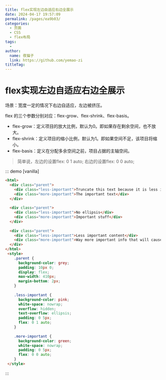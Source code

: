 ```yaml
---
title: flex实现左边自适应右边全展示
date: 2024-04-17 19:57:09
permalink: /pages/ea9b03/
categories:
  - 页面
  - CSS
  - flex布局
tags:
  - 
author: 
  name: 夜猫子
  link: https://github.com/yemao-zi
titleTag: 
---
```

# flex实现左边自适应右边全展示

场景：宽度一定的情况下右边自适应，左边被挤压。

flex 的三个参数分别对应：flex-grow、flex-shrink、flex-basis。

- flex-grow：定义项目的放大比例，默认为0。即如果存在剩余空间，也不放大。
- flex-shrink：定义项目的缩小比例，默认为1。即如果空间不足，该项目将缩小。
- flex-basis：定义在分配多余空间之前，项目占据的主轴空间。

> 简单说，左边的设置flex: 0 1 auto; 右边的设置flex: 0 0 auto;

<!-- more -->

::: demo [vanilla]

```html
<html>
  <div class="parent">
    <div class="less-important">Truncate this text because it is less important</div>
    <div class="more-important">The important text</div>
  </div>
 
  <div class="parent">
    <div class="less-important">No ellipsis</div>
    <div class="more-important">Important stuff</div>
  </div>
 
  <div class="parent">
    <div class="less-important">Less important content</div>
    <div class="more-important">Way more important info that will cause ellipsis</div>
  </div>
</html>
 <style>
    .parent {
      background-color: grey;
      padding: 10px 0;
      display: flex;
      max-width: 410px;
      margin-bottom: 2px;
    }
 
    .less-important {
      background-color: pink;
      white-space: nowrap;
      overflow: hidden;
      text-overflow: ellipsis;
      padding: 0 5px;
      flex: 0 1 auto;
    }
 
    .more-important {
      background-color: green;
      white-space: nowrap;
      padding: 0 5px;
      flex: 0 0 auto;
    }
 </style>

```

:::